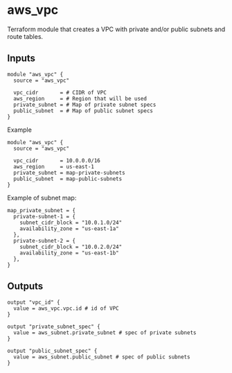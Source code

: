 # aws_vpc

Terraform module that creates a VPC with private and/or public subnets and route tables.

## Inputs

```hcl
module "aws_vpc" {
  source = "aws_vpc"
  
  vpc_cidr       = # CIDR of VPC
  aws_region     = # Region that will be used
  private_subnet = # Map of private subnet specs
  public_subnet  = # Map of public subnet specs
}
```
Example
```hcl
module "aws_vpc" {
  source = "aws_vpc"
  
  vpc_cidr       = 10.0.0.0/16
  aws_region     = us-east-1
  private_subnet = map-private-subnets
  public_subnet  = map-public-subnets
}
```
Example of subnet map:
```hcl
map_private_subnet = {
  private-subnet-1 = {
    subnet_cidr_block = "10.0.1.0/24"
    availability_zone = "us-east-1a"
  },
  private-subnet-2 = {
    subnet_cidr_block = "10.0.2.0/24"
    availability_zone = "us-east-1b"
  },
}
```

## Outputs
```hcl
output "vpc_id" {
  value = aws_vpc.vpc.id # id of VPC
}

output "private_subnet_spec" {
  value = aws_subnet.private_subnet # spec of private subnets
}

output "public_subnet_spec" {
  value = aws_subnet.public_subnet # spec of public subnets
}
```